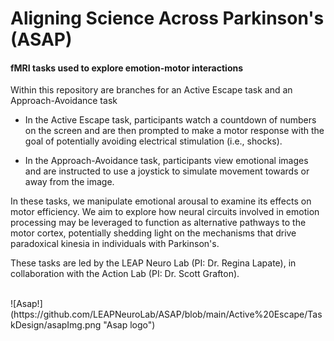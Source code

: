 # Aligning Science Across Parkinson's (ASAP)

#### fMRI tasks used to explore emotion-motor interactions

Within this repository are branches for an Active Escape task and an Approach-Avoidance task


  - In the Active Escape task, participants watch a countdown of numbers on the screen and are then prompted to make a motor response with the goal of potentially avoiding electrical stimulation (i.e., shocks).

   - In the Approach-Avoidance task, participants view emotional images and are instructed to use a joystick to simulate movement towards or away from the image. 

In these tasks, we manipulate emotional arousal to examine its effects on motor efficiency. We aim to explore how neural circuits involved in emotion processing may be leveraged to function as alternative pathways to the motor cortex, potentially shedding light on the mechanisms that drive paradoxical kinesia in individuals with Parkinson's.   

These tasks are led by the LEAP Neuro Lab (PI: Dr. Regina Lapate), in collaboration with the Action Lab (PI: Dr. Scott Grafton).

<br>
![Asap!](https://github.com/LEAPNeuroLab/ASAP/blob/main/Active%20Escape/TaskDesign/asapImg.png "Asap logo")

